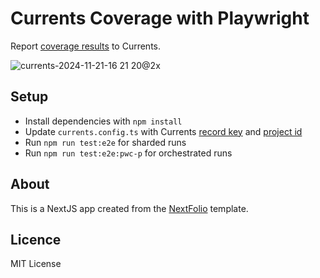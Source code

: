 # Currents Coverage with Playwright

Report [coverage results](https://docs.currents.dev/guides/coverage) to Currents.


![currents-2024-11-21-16 21 20@2x](https://github.com/user-attachments/assets/2e2fb1da-31fa-43a7-b84e-670ce1b88c09)


## Setup

- Install dependencies with `npm install`
- Update `currents.config.ts` with Currents [record key](https://docs.currents.dev/guides/record-key) and [project id](https://docs.currents.dev/dashboard/projects/project-settings)
- Run `npm run test:e2e` for sharded runs
- Run `npm run test:e2e:pwc-p` for orchestrated runs

## About

This is a NextJS app created from the [NextFolio](https://vercel.com/templates/next.js/nextfolio-a-simple-next-js-portfolio) template.

## Licence

MIT License
